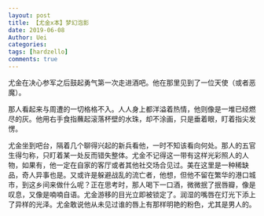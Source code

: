 ```yaml
---
layout: post
title: 【尤金x本】梦幻泡影
date: 2019-06-08
Author: Uei
categories: 
tags: [hardzello]
comments: true
---
```




尤金在决心参军之后鼓起勇气第一次走进酒吧。他在那里见到了一位天使（或者恶魔）。



那人看起来与周遭的一切格格不入。人人身上都洋溢着热情，他则像是一堆已经燃尽的灰。他用右手食指蘸起滚落杯壁的水珠，却不涂画，只是垂着眼，盯着指尖发愣。

尤金坐到吧台，隔着几个聊得兴起的新兵看他，一时不知该看向何处。那人的五官生得匀称，只盯着某一处反而错失整体。尤金不记得这一带有这样光彩照人的人物，如果有，他一定在自家的客厅或者其他社交场合见过。美在这里是一种稀缺品，奇人异事也是。又或许是躲避战乱的流亡者，他想，但他不留在繁华的港口城市，到这乡间来做什么呢？正在思考时，那人喝下一口酒，微微抿了抿唇瓣，像是叹息，又像是喃喃自语。尤金游移的目光立即被锁定了。润湿的嘴唇在灯光下添上了异样的光泽。尤金敢说他从未见过谁的唇上有那样明艳的粉色，尤其是男人的。